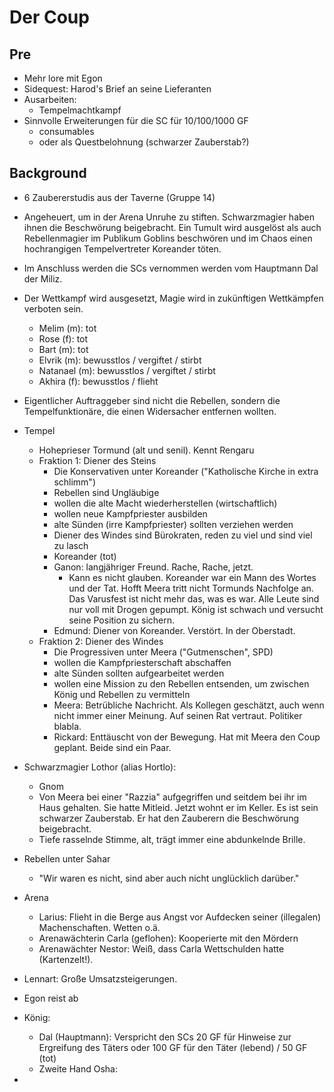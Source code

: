# Der Coup
## Pre
- Mehr lore mit Egon
- Sidequest: Harod's Brief an seine Lieferanten
- Ausarbeiten: 
  - Tempelmachtkampf
- Sinnvolle Erweiterungen für die SC für 10/100/1000 GF
  - consumables
  - oder als Questbelohnung (schwarzer Zauberstab?)

## Background
- 6 Zaubererstudis aus der Taverne (Gruppe 14)
- Angeheuert, um in der Arena Unruhe zu stiften. Schwarzmagier haben ihnen die Beschwörung beigebracht. Ein Tumult wird ausgelöst als auch Rebellenmagier im Publikum Goblins beschwören und im Chaos einen hochrangigen Tempelvertreter Koreander töten.
- Im Anschluss werden die SCs vernommen werden vom Hauptmann Dal der Miliz.
- Der Wettkampf wird ausgesetzt, Magie wird in zukünftigen Wettkämpfen verboten sein.
  - Melim (m): tot
  - Rose (f): tot
  - Bart (m): tot
  - Elvrik (m): bewusstlos / vergiftet / stirbt
  - Natanael (m): bewusstlos / vergiftet / stirbt
  - Akhira (f): bewusstlos / flieht
- Eigentlicher Auftraggeber sind nicht die Rebellen, sondern die Tempelfunktionäre, die einen Widersacher entfernen wollten.
- Tempel
  - Hoheprieser Tormund (alt und senil). Kennt Rengaru
  - Fraktion 1: Diener des Steins
    - Die Konservativen unter Koreander ("Katholische Kirche in extra schlimm")
    - Rebellen sind Ungläubige
    - wollen die alte Macht wiederherstellen (wirtschaftlich)
    - wollen neue Kampfpriester ausbilden
    - alte Sünden (irre Kampfpriester) sollten verziehen werden
    - Diener des Windes sind Bürokraten, reden zu viel und sind viel zu lasch
    - Koreander (tot)
    - Ganon: langjähriger Freund. Rache, Rache, jetzt.
      - Kann es nicht glauben. Koreander war ein Mann des Wortes und der Tat. Hofft Meera tritt nicht Tormunds Nachfolge an. Das Varusfest ist nicht mehr das, was es war. Alle Leute sind nur voll mit Drogen gepumpt. König ist schwach und versucht seine Position zu sichern.
    - Edmund: Diener von Koreander. Verstört. In der Oberstadt.
  - Fraktion 2: Diener des Windes
    - Die Progressiven unter Meera ("Gutmenschen", SPD)
    - wollen die Kampfpriesterschaft abschaffen
    - alte Sünden sollten aufgearbeitet werden
    - wollen eine Mission zu den Rebellen entsenden, um zwischen König und Rebellen zu vermitteln
    - Meera: Betrübliche Nachricht. Als Kollegen geschätzt, auch wenn nicht immer einer Meinung. Auf seinen Rat vertraut. Politiker blabla.
    - Rickard: Enttäuscht von der Bewegung. Hat mit Meera den Coup geplant. Beide sind ein Paar.
- Schwarzmagier Lothor (alias Hortlo):
  - Gnom
  - Von Meera bei einer "Razzia" aufgegriffen und seitdem bei ihr im Haus gehalten. Sie hatte Mitleid. Jetzt wohnt er im Keller. Es ist sein schwarzer Zauberstab. Er hat den Zauberern die Beschwörung beigebracht.
  - Tiefe rasselnde Stimme, alt, trägt immer eine abdunkelnde Brille.
- Rebellen unter Sahar
  - "Wir waren es nicht, sind aber auch nicht unglücklich darüber."
- Arena
  - Larius: Flieht in die Berge aus Angst vor Aufdecken seiner (illegalen) Machenschaften. Wetten o.ä.
  - Arenawächterin Carla (geflohen): Kooperierte mit den Mördern
  - Arenawächter Nestor: Weiß, dass Carla Wettschulden hatte (Kartenzelt!).
- Lennart: Große Umsatzsteigerungen.
- Egon reist ab
- König: 
  - Dal (Hauptmann): Verspricht den SCs 20 GF für Hinweise zur Ergreifung des Täters oder 100 GF für den Täter (lebend) / 50 GF (tot)
  - Zweite Hand Osha: 

- 